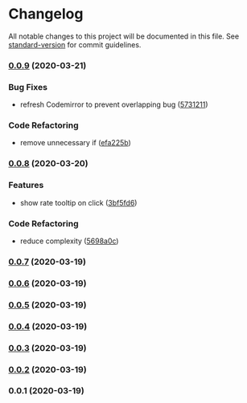 # Changelog

All notable changes to this project will be documented in this file. See [standard-version](https://github.com/conventional-changelog/standard-version) for commit guidelines.

### [0.0.9](https://github.com/JanMalch/octodig/compare/v0.0.8...v0.0.9) (2020-03-21)

### Bug Fixes

- refresh Codemirror to prevent overlapping bug ([5731211](https://github.com/JanMalch/octodig/commit/573121121fdfdbb07d43a41cb2910782440a377a))

### Code Refactoring

- remove unnecessary if ([efa225b](https://github.com/JanMalch/octodig/commit/efa225b0b1b0234e7e0f1b199b4df19d1596aece))

### [0.0.8](https://github.com/JanMalch/octodig/compare/v0.0.7...v0.0.8) (2020-03-20)

### Features

- show rate tooltip on click ([3bf5fd6](https://github.com/JanMalch/octodig/commit/3bf5fd69c8cedeaf2b0d2af9a10ca235027f6d8c))

### Code Refactoring

- reduce complexity ([5698a0c](https://github.com/JanMalch/octodig/commit/5698a0c84215f470c9ca87a70ad5ee891ce649ab))

### [0.0.7](https://github.com/JanMalch/octodig/compare/v0.0.6...v0.0.7) (2020-03-19)

### [0.0.6](https://github.com/JanMalch/octodig/compare/v0.0.4...v0.0.6) (2020-03-19)

### [0.0.5](https://github.com/JanMalch/octodig/compare/v0.0.4...v0.0.5) (2020-03-19)

### [0.0.4](https://github.com/JanMalch/octodig/compare/v0.0.3...v0.0.4) (2020-03-19)

### [0.0.3](https://github.com/JanMalch/octodig/compare/v0.0.2...v0.0.3) (2020-03-19)

### [0.0.2](https://github.com/JanMalch/octodig/compare/v0.0.1...v0.0.2) (2020-03-19)

### 0.0.1 (2020-03-19)
